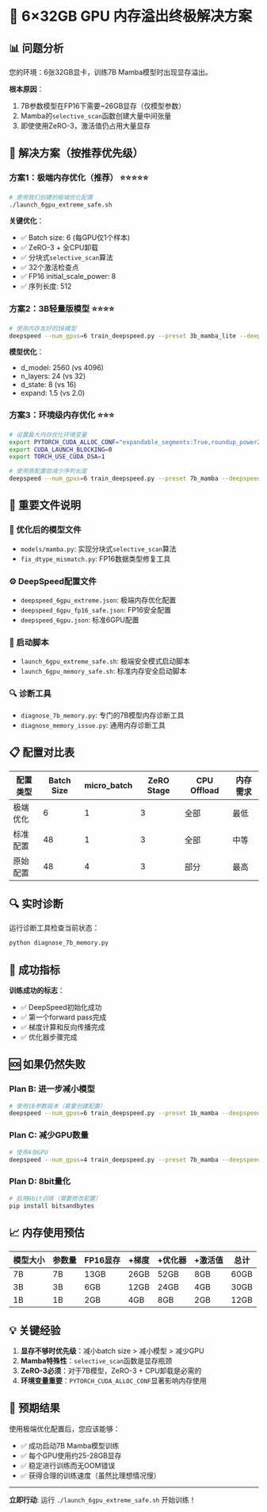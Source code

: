 # 🔧 6×32GB GPU 内存溢出终极解决方案

## 📊 问题分析

您的环境：6张32GB显卡，训练7B Mamba模型时出现显存溢出。

**根本原因**：
1. 7B参数模型在FP16下需要~26GB显存（仅模型参数）
2. Mamba的`selective_scan`函数创建大量中间张量
3. 即使使用ZeRO-3，激活值仍占用大量显存

## 🚀 解决方案（按推荐优先级）

### 方案1：极端内存优化（推荐） ⭐⭐⭐⭐⭐

```bash
# 使用我们创建的极端优化配置
./launch_6gpu_extreme_safe.sh
```

**关键优化**：
- ✅ Batch size: 6 (每GPU仅1个样本)
- ✅ ZeRO-3 + 全CPU卸载
- ✅ 分块式`selective_scan`算法
- ✅ 32个激活检查点
- ✅ FP16 initial_scale_power: 8
- ✅ 序列长度: 512

### 方案2：3B轻量版模型 ⭐⭐⭐⭐

```bash
# 使用内存友好的3B模型
deepspeed --num_gpus=6 train_deepspeed.py --preset 3b_mamba_lite --deepspeed_config deepspeed_6gpu_extreme.json
```

**模型优化**：
- d_model: 2560 (vs 4096)
- n_layers: 24 (vs 32) 
- d_state: 8 (vs 16)
- expand: 1.5 (vs 2.0)

### 方案3：环境级内存优化 ⭐⭐⭐

```bash
# 设置最大内存优化环境变量
export PYTORCH_CUDA_ALLOC_CONF="expandable_segments:True,roundup_power2_divisions:16"
export CUDA_LAUNCH_BLOCKING=0
export TORCH_USE_CUDA_DSA=1

# 使用原配置但减少序列长度
deepspeed --num_gpus=6 train_deepspeed.py --preset 7b_mamba --deepspeed_config deepspeed_6gpu.json --max_seq_length 256
```

## 📁 重要文件说明

### 🔧 优化后的模型文件
- `models/mamba.py`: 实现分块式`selective_scan`算法
- `fix_dtype_mismatch.py`: FP16数据类型修复工具

### ⚙️ DeepSpeed配置文件
- `deepspeed_6gpu_extreme.json`: 极端内存优化配置
- `deepspeed_6gpu_fp16_safe.json`: FP16安全配置
- `deepspeed_6gpu.json`: 标准6GPU配置

### 🚀 启动脚本
- `launch_6gpu_extreme_safe.sh`: 极端安全模式启动脚本
- `launch_6gpu_memory_safe.sh`: 标准内存安全启动脚本

### 🔍 诊断工具
- `diagnose_7b_memory.py`: 专门的7B模型内存诊断工具
- `diagnose_memory_issue.py`: 通用内存诊断工具

## 📋 配置对比表

| 配置类型 | Batch Size | micro_batch | ZeRO Stage | CPU Offload | 内存需求 |
|----------|------------|-------------|------------|-------------|----------|
| 极端优化 | 6          | 1           | 3          | 全部        | 最低     |
| 标准配置 | 48         | 1           | 3          | 全部        | 中等     |
| 原始配置 | 48         | 4           | 3          | 部分        | 最高     |

## 🔍 实时诊断

运行诊断工具检查当前状态：
```bash
python diagnose_7b_memory.py
```

## 🎯 成功指标

**训练成功的标志**：
- ✅ DeepSpeed初始化成功
- ✅ 第一个forward pass完成
- ✅ 梯度计算和反向传播完成
- ✅ 优化器步骤完成

## 🆘 如果仍然失败

### Plan B: 进一步减小模型
```bash
# 使用1B参数版本（需要创建配置）
deepspeed --num_gpus=6 train_deepspeed.py --preset 1b_mamba --deepspeed_config deepspeed_6gpu_extreme.json
```

### Plan C: 减少GPU数量
```bash
# 使用4张GPU
deepspeed --num_gpus=4 train_deepspeed.py --preset 7b_mamba --deepspeed_config deepspeed_4gpu.json
```

### Plan D: 8bit量化
```bash
# 启用8bit训练（需要修改配置）
pip install bitsandbytes
```

## 📈 内存使用预估

| 模型大小 | 参数量 | FP16显存 | +梯度 | +优化器 | +激活值 | 总计 |
|----------|--------|----------|-------|---------|---------|------|
| 7B       | 7B     | 13GB     | 26GB  | 52GB    | 8GB     | 60GB |
| 3B       | 3B     | 6GB      | 12GB  | 24GB    | 4GB     | 30GB |
| 1B       | 1B     | 2GB      | 4GB   | 8GB     | 2GB     | 12GB |

## 💡 关键经验

1. **显存不够时优先级**：减小batch size > 减小模型 > 减少GPU
2. **Mamba特殊性**：`selective_scan`函数是显存瓶颈
3. **ZeRO-3必须**：对于7B模型，ZeRO-3 + CPU卸载是必需的
4. **环境变量重要**：`PYTORCH_CUDA_ALLOC_CONF`显著影响内存使用

## 🎉 预期结果

使用极端优化配置后，您应该能够：
- ✅ 成功启动7B Mamba模型训练
- ✅ 每个GPU使用约25-28GB显存
- ✅ 稳定进行训练而无OOM错误
- ✅ 获得合理的训练速度（虽然比理想情况慢）

---

**立即行动**: 运行 `./launch_6gpu_extreme_safe.sh` 开始训练！ 